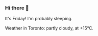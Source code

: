 ### Hi there :wave:

It's Friday! I'm probably sleeping.

Weather in Toronto: partly cloudy, at +15°C.
